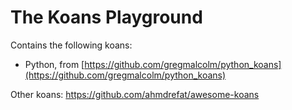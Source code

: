 The Koans Playground
====================

Contains the following koans:

- Python, from [https://github.com/gregmalcolm/python_koans](https://github.com/gregmalcolm/python_koans)

Other koans: https://github.com/ahmdrefat/awesome-koans
